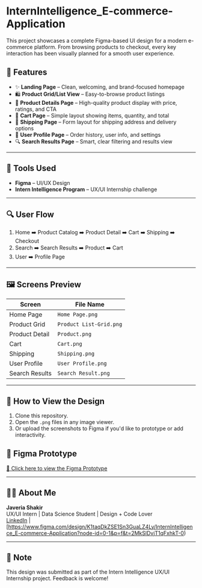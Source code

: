 # InternIntelligence_E-commerce-Application
This project showcases a complete Figma-based UI design for a modern e-commerce platform. From browsing products to checkout, every key interaction has been visually planned for a smooth user experience.

## 🌟 Features

- ✨ **Landing Page** – Clean, welcoming, and brand-focused homepage
- 🛍️ **Product Grid/List View** – Easy-to-browse product listings
- 📄 **Product Details Page** – High-quality product display with price, ratings, and CTA
- 🛒 **Cart Page** – Simple layout showing items, quantity, and total
- 🚚 **Shipping Page** – Form layout for shipping address and delivery options
- 👤 **User Profile Page** – Order history, user info, and settings
- 🔍 **Search Results Page** – Smart, clear filtering and results view

---
  
## 🎨 Tools Used

- **Figma** – UI/UX Design
- **Intern Intelligence Program** – UX/UI Internship challenge

---

## 🔍 User Flow

1. Home ➡️ Product Catalog ➡️ Product Detail ➡️ Cart ➡️ Shipping ➡️ Checkout
2. Search ➡️ Search Results ➡️ Product ➡️ Cart
3. User ➡️ Profile Page

---

## 🖼️ Screens Preview

| Screen | File Name |
|--------|-----------|
| Home Page | `Home Page.png` |
| Product Grid | `Product List-Grid.png` |
| Product Detail | `Product.png` |
| Cart | `Cart.png` |
| Shipping | `Shipping.png` |
| User Profile | `User Profile.png` |
| Search Results | `Search Result.png` |

---
## 🚀 How to View the Design

1. Clone this repository.
2. Open the `.png` files in any image viewer.
3. Or upload the screenshots to Figma if you'd like to prototype or add interactivity.
   
## 🔗 Figma Prototype

[🔗 Click here to view the Figma Prototype](https://www.figma.com/proto/K1taqDkZSE1Sn3GuaLZ4Ly/InternIntelligence_E-commerce-Application?node-id=1-30&p=f&t=2MkSlDvjT1qFxhkT-0&scaling=min-zoom&content-scaling=fixed&page-id=0%3A1)  


---

## 🙋‍♀️ About Me

**Javeria Shakir**  
UX/UI Intern | Data Science Student | Design + Code Lover  
[LinkedIn](https://www.linkedin.com/in/javeriashakir/) | [https://www.figma.com/design/K1taqDkZSE1Sn3GuaLZ4Ly/InternIntelligence_E-commerce-Application?node-id=0-1&p=f&t=2MkSlDvjT1qFxhkT-0)

---

## 📌 Note

This design was submitted as part of the Intern Intelligence UX/UI Internship project. Feedback is welcome!
